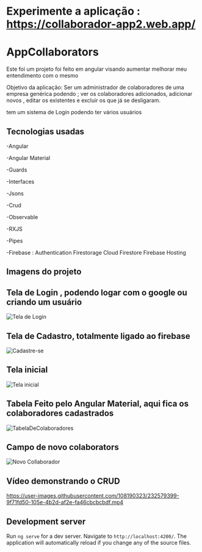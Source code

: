 # Experimente a aplicação : https://collaborador-app2.web.app/

# AppCollaborators

Este foi um projeto foi feito em angular visando aumentar melhorar meu entendimento com o mesmo

 Objetivo da aplicação: Ser um administrador de colaboradores de uma empresa genérica podendo ;  ver os colaboradores adicionados, adicionar novos , editar os existentes e excluir os que já se desligaram.
 
tem um sistema de Login podendo ter vários usuários

## Tecnologias usadas 
-Angular

-Angular Material

-Guards

-Interfaces

-Jsons

-Crud

-Observable

-RXJS

-Pipes

-Firebase :
   Authentication
   Firestorage
   Cloud Firestore
   Firebase Hosting

## Imagens do projeto



 ## Tela de Login , podendo logar com o google ou criando um usuário 
![Tela de Login](https://user-images.githubusercontent.com/108190323/232573269-cf46d988-b3a4-4711-b5e2-3c39cf6c57cc.PNG)

## Tela de Cadastro, totalmente ligado ao firebase
![Cadastre-se](https://user-images.githubusercontent.com/108190323/232573519-732d66ad-463f-4bce-91b3-1573f771ffed.PNG)

## Tela inicial
![Tela inicial](https://user-images.githubusercontent.com/108190323/232573305-5d365b9f-e83b-4ade-943e-95dc710a5289.PNG)

## Tabela Feito pelo Angular Material, aqui fica os colaboradores cadastrados 
![TabelaDeColaboradores](https://user-images.githubusercontent.com/108190323/232573319-17036f78-5a93-4a32-90db-d03ebc248f22.PNG)

## Campo de novo colaborators 
![Novo Collaborador](https://user-images.githubusercontent.com/108190323/232573325-fe8daf63-0684-4f8a-9c67-a9db8b7dea41.PNG)

## Vídeo demonstrando o CRUD 

https://user-images.githubusercontent.com/108190323/232579399-9f71fd50-105e-4b2d-af2e-fa46cbcbcbdf.mp4


## Development server

Run `ng serve` for a dev server. Navigate to `http://localhost:4200/`. The application will automatically reload if you change any of the source files.


